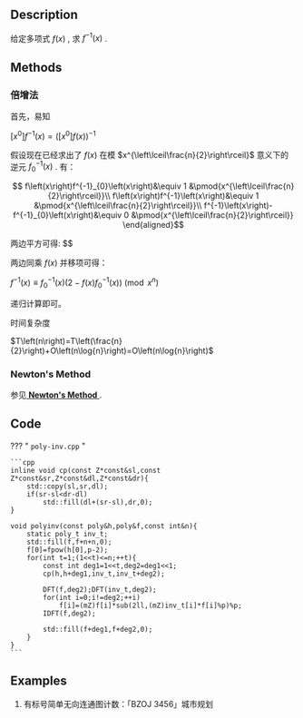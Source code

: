 ## Description

给定多项式 $f\left(x\right)$ , 求 $f^{-1}\left(x\right)$ .

## Methods

### 倍增法

首先，易知

 $\left[x^{0}\right]f^{-1}\left(x\right)=\left(\left[x^{0}\right]f\left(x\right)\right)^{-1}$ 

假设现在已经求出了 $f\left(x\right)$ 在模 $x^{\left\lceil\frac{n}{2}\right\rceil}$ 意义下的逆元 $f^{-1}_{0}\left(x\right)$ .
有：

$$
	f\left(x\right)f^{-1}_{0}\left(x\right)&\equiv 1 &\pmod{x^{\left\lceil\frac{n}{2}\right\rceil}}\\
	f\left(x\right)f^{-1}\left(x\right)&\equiv 1 &\pmod{x^{\left\lceil\frac{n}{2}\right\rceil}}\\
	f^{-1}\left(x\right)-f^{-1}_{0}\left(x\right)&\equiv 0 &\pmod{x^{\left\lceil\frac{n}{2}\right\rceil}}
\end{aligned}$$

两边平方可得:
$$

两边同乘 $f\left(x\right)$ 并移项可得：

 $f^{-1}\left(x\right)\equiv f^{-1}_{0}\left(x\right)\left(2-f\left(x\right)f^{-1}_{0}\left(x\right)\right) \pmod{x^{n}}$ 

递归计算即可。

时间复杂度

 $T\left(n\right)=T\left(\frac{n}{2}\right)+O\left(n\log{n}\right)=O\left(n\log{n}\right)$ 

### Newton's Method

参见[ **Newton's Method** ](../poly-newton/#inv).

## Code

??? " `poly-inv.cpp` "

    ```cpp
    inline void cp(const Z*const&sl,const Z*const&sr,Z*const&dl,Z*const&dr){
        std::copy(sl,sr,dl);
        if(sr-sl<dr-dl)
            std::fill(dl+(sr-sl),dr,0);
    }

    void polyinv(const poly&h,poly&f,const int&n){
        static poly_t inv_t;
        std::fill(f,f+n+n,0);
        f[0]=fpow(h[0],p-2);
        for(int t=1;(1<<t)<=n;++t){
            const int deg1=1<<t,deg2=deg1<<1;
            cp(h,h+deg1,inv_t,inv_t+deg2);

            DFT(f,deg2);DFT(inv_t,deg2);
            for(int i=0;i!=deg2;++i)
                f[i]=(mZ)f[i]*sub(2ll,(mZ)inv_t[i]*f[i]%p)%p;
            IDFT(f,deg2);

            std::fill(f+deg1,f+deg2,0);
        }
    }
    ```

## Examples

1.  有标号简单无向连通图计数：「BZOJ 3456」城市规划
